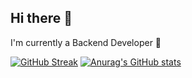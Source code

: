 ## Hi there 👋
I'm currently a Backend Developer 🔭

[![GitHub Streak](https://streak-stats.demolab.com?user=dpt1305)](https://git.io/streak-stats)
[![Anurag's GitHub stats](https://github-readme-stats.vercel.app/api?username=dpt1305)](https://github.com/anuraghazra/github-readme-stats)
<!--
**tungjj/tungjj** is a ✨ _special_ ✨ repository because its `README.md` (this file) appears on your GitHub profile.

Here are some ideas to get you started:

- 🔭 I’m currently working on ...
- 🌱 I’m currently learning ...
- 👯 I’m looking to collaborate on ...
- 🤔 I’m looking for help with ...
- 💬 Ask me about ...
- 📫 How to reach me: ...
- 😄 Pronouns: ...
- ⚡ Fun fact: ...
-->
